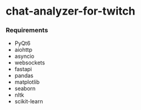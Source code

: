 # chat-analyzer-for-twitch

### Requirements

- PyQt6
- aiohttp
- asyncio
- websockets
- fastapi
- pandas
- matplotlib
- seaborn
- nltk
- scikit-learn
